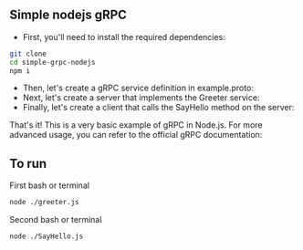 ## Simple nodejs gRPC


- First, you'll need to install the required dependencies:

```sh
git clone
cd simple-grpc-nodejs
npm i
```
- Then, let's create a gRPC service definition in example.proto:
- Next, let's create a server that implements the Greeter service:
- Finally, let's create a client that calls the SayHello method on the server:

That's it! This is a very basic example of gRPC in Node.js. For more advanced usage, you can refer to the official gRPC documentation:

## To run 

First bash or terminal

```sh
node ./greeter.js
```

Second bash or terminal
```sh
node ./SayHello.js
```
